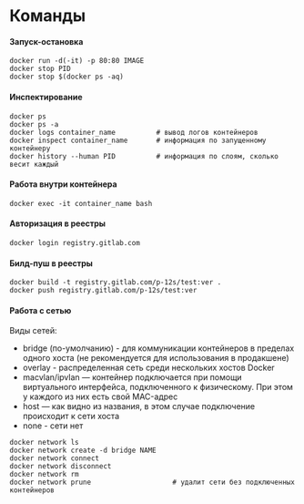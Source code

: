 # Команды

#### Запуск-остановка
```
docker run -d(-it) -p 80:80 IMAGE
docker stop PID
docker stop $(docker ps -aq) 
```

#### Инспектирование
```
docker ps
docker ps -a
docker logs container_name          # вывод логов контейнеров
docker inspect container_name       # информация по запущенному контейнеру
docker history --human PID          # информация по слоям, сколько весит каждый
```

#### Работа внутри контейнера
```
docker exec -it container_name bash
```

#### Авторизация в реестры
```
docker login registry.gitlab.com
```

#### Билд-пуш в реестры
```
docker build -t registry.gitlab.com/p-12s/test:ver .
docker push registry.gitlab.com/p-12s/test:ver
```

#### Работа с сетью
Виды сетей:
- bridge (по-умолчанию) - для коммуникации контейнеров в пределах одного хоста (не рекомендуется для использования в продакшене)
- overlay - распределенная сеть среди нескольких хостов Docker
- macvlan/ipvlan — контейнер подключается при помощи виртуального интерфейса, подключенного к физическому. При этом у каждого из них есть свой MAC-адрес
- host — как видно из названия, в этом случае подключение происходит к сети хоста
- none - сети нет

```
docker network ls
docker network create -d bridge NAME 
docker network connect
docker network disconnect 
docker network rm
docker network prune                    # удалит сети без подключенных контейнеров
```
